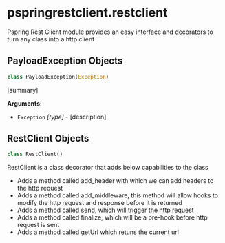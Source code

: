 <a name="pspringrestclient.restclient"></a>
# pspringrestclient.restclient

Pspring Rest Client module provides an easy interface and decorators to turn any class into a http client

<a name="pspringrestclient.restclient.PayloadException"></a>
## PayloadException Objects

```python
class PayloadException(Exception)
```

[summary]

**Arguments**:

- `Exception` _[type]_ - [description]

<a name="pspringrestclient.restclient.RestClient"></a>
## RestClient Objects

```python
class RestClient()
```

RestClient is a class decorator that adds below capabilities to the class

* Adds a method called add_header with which we can add headers to the http request
* Adds a method called add_middleware, this method will allow hooks to modify the http request and response before it is returned
* Adds a method called send, which will trigger the http request
* Adds a method called finalize, which will be a pre-hook before http request is sent
* Adds a method called getUrl which retuns the current url

